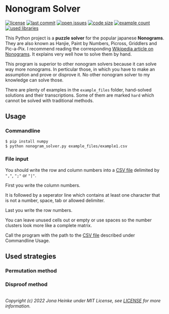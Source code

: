 # Nonogram Solver

[![license](https://img.shields.io/github/license/jonaheinke/nonogram_solver)](LICENSE)
[![last commit](https://img.shields.io/github/last-commit/jonaheinke/nonogram_solver)](/commit)
[![open issues](https://img.shields.io/github/issues/jonaheinke/nonogram_solver)](/issues)
[![code size](https://img.shields.io/github/languages/code-size/jonaheinke/nonogram_solver)](#)
[![example count](https://img.shields.io/github/directory-file-count/jonaheinke/nonogram_solver/example_files?label=example%20files&type=file&extension=csv)](/example_files)
[![used libraries](https://img.shields.io/badge/used%20libraries-numpy-013243)](#)

This Python project is a **puzzle solver** for the popular japanese **Nonograms**. They are also known as Hanjie, Paint by Numbers, Picross, Griddlers and Pic-a-Pix. I recommend reading the corresponding [Wikipedia article on Nonograms](https://en.wikipedia.org/wiki/Nonogram). It explains very well how to solve them by hand.

This program is superior to other nonogram solvers because it can solve way more nonograms. In perticular those, in which you have to make an assumption and prove or disprove it. No other nonogram solver to my knowledge can solve those.

There are plenty of examples in the `example_files` folder, hand-solved solutions and their transcriptions. Some of them are marked `hard` which cannot be solved with traditional methods.

## Usage

### Commandline

```bash
$ pip install numpy
$ python nonogram_solver.py example_files/example1.csv
```

### File input

You should write the row and column numbers into a [CSV file](https://en.wikipedia.org/wiki/Comma-separated_values) delimited by `","`, `";"` or `"|"`.

First you write the column numbers.

It is followed by a seperator line which contains at least one character that is not a number, space, tab or allowed delimiter.

Last you write the row numbers.

You can leave unused cells out or empty or use spaces so the number clusters look more like a complete matrix.

Call the program with the path to the [CSV file](https://en.wikipedia.org/wiki/Comma-separated_values) described under Commandline Usage.

## Used strategies

### Permutation method

### Disproof method

\
*Copyright (c) 2022 Jona Heinke under MIT License, see [LICENSE](LICENSE) for more information.*